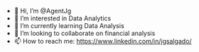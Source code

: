 - 👋 Hi, I’m @AgentJg
- 👀 I’m interested in Data Analytics 
- 🌱 I’m currently learning Data Analysis 
- 💞️ I’m looking to collaborate on financial analysis 
- 📫 How to reach me: https://www.linkedin.com/in/jgsalgado/ 

<!---
AgentJg/AgentJg is a ✨ special ✨ repository because its `README.md` (this file) appears on your GitHub profile.
You can click the Preview link to take a look at your changes.
--->
